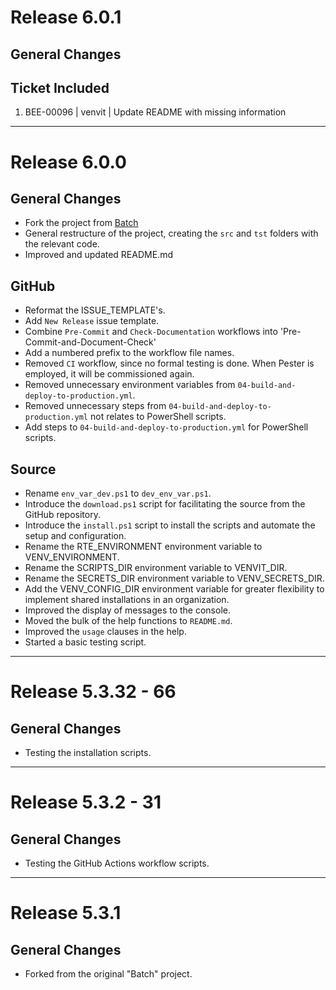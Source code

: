 # Release 6.0.1

## General Changes


## Ticket Included

1. BEE-00096 | venvit | Update README with missing information
______________________________________________________________________

# Release 6.0.0

## General Changes

- Fork the project from [Batch](https://github.com/BrightEdgeeServices/Batch)
- General restructure of the project, creating the `src` and `tst` folders with the relevant code.
- Improved and updated README.md

## GitHub

- Reformat the ISSUE_TEMPLATE's.
- Add `New Release` issue template.
- Combine `Pre-Commit` and `Check-Documentation` workflows into 'Pre-Commit-and-Document-Check'
- Add a numbered prefix to the workflow file names.
- Removed `CI` workflow, since no formal testing is done.  When Pester is employed, it will be commissioned again.
- Removed unnecessary environment variables from `04-build-and-deploy-to-production.yml`.
- Removed unnecessary steps from `04-build-and-deploy-to-production.yml` not relates to PowerShell scripts.
- Add steps to `04-build-and-deploy-to-production.yml` for PowerShell scripts.

## Source

- Rename `env_var_dev.ps1` to `dev_env_var.ps1`.
- Introduce the `download.ps1` script for facilitating the source from the GitHub repository.
- Introduce the `install.ps1` script to install the scripts and automate the setup and configuration.
- Rename the RTE_ENVIRONMENT environment variable to VENV_ENVIRONMENT.
- Rename the SCRIPTS_DIR environment variable to VENVIT_DIR.
- Rename the SECRETS_DIR environment variable to VENV_SECRETS_DIR.
- Add the VENV_CONFIG_DIR environment variable for greater flexibility to implement shared installations in an organization.
- Improved the display of messages to the console.
- Moved the bulk of the help functions to `README.md`.
- Improved the `usage` clauses in the help.
- Started a basic testing script.

______________________________________________________________________

# Release 5.3.32 - 66

## General Changes

- Testing the installation scripts.

______________________________________________________________________

# Release 5.3.2 - 31

## General Changes

- Testing the GitHub Actions workflow scripts.

______________________________________________________________________

# Release 5.3.1

## General Changes

- Forked from the original "Batch" project.
